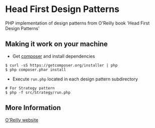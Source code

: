 Head First Design Patterns
==========================
PHP implementation of design patterns from O'Reilly book 'Head First Design Patterns'

## Making it work on your machine

+ Get [composer](http://getcomposer.org/download/) and install dependencies

```
$ curl -sS https://getcomposer.org/installer | php
$ php composer.phar install
```
+ Execute `run.php` located in each design pattern subdirectory

```
# For Strategy pattern
$ php -f src/Strategy/run.php
```

## More Information

[O'Reilly website](http://shop.oreilly.com/product/9780596007126.do)
